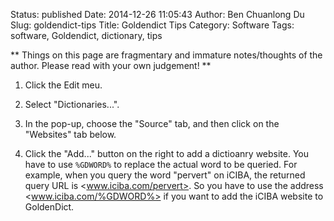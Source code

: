 Status: published
Date: 2014-12-26 11:05:43
Author: Ben Chuanlong Du
Slug: goldendict-tips
Title: Goldendict Tips
Category: Software
Tags: software, Goldendict, dictionary, tips

**
Things on this page are
fragmentary and immature notes/thoughts of the author.
Please read with your own judgement!
**

1. Click the Edit meu.

2. Select "Dictionaries...".

3. In the pop-up, choose the "Source" tab,
    and then click on the "Websites" tab below.

4. Click the "Add..." button on the right to add a dictioanry website.
    You have to use `%GDWORD%` to replace the actual word to be queried.
    For example, 
    when you query the word "pervert" on iCIBA,
    the returned query URL is <www.iciba.com/pervert>.
    So you have to use the address <www.iciba.com/%GDWORD%> 
    if you want to add the iCIBA website to GoldenDict.